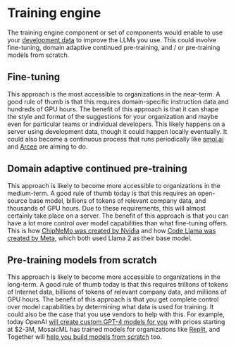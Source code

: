 # Training engine

The training engine component or set of components would enable to use your [development data](https://continue.dev/docs/development-data) to improve the LLMs you use. This could involve fine-tuning, domain adaptive continued pre-training, and / or pre-training models from scratch.

## Fine-tuning

This approach is the most accessible to organizations in the near-term. A good rule of thumb is that this requires domain-specific instruction data and hundreds of GPU hours. The benefit of this approach is that it can shape the style and format of the suggestions for your organization and maybe even for particular teams or individual developers. This likely happens on a server using development data, though it could happen locally eventually. It could also become a continuous process that runs periodically like [smol.ai](https://smol.ai/) and [Arcee](https://www.arcee.ai/) are aiming to do.

## Domain adaptive continued pre-training

This approach is likely to become more accessible to organizations in the medium-term. A good rule of thumb today is that this requires an open-source base model, billions of tokens of relevant company data, and thousands of GPU hours. Due to these requirements, this will almost certainly take place on a server. The benefit of this approach is that you can have a lot more control over model capabilities than what fine-tuning offers. This is how [ChipNeMo was created by Nvidia](https://research.nvidia.com/publication/2023-10_chipnemo-domain-adapted-llms-chip-design) and how [Code Llama was created by Meta](https://arxiv.org/pdf/2308.12950.pdf), which both used Llama 2 as their base model.

## Pre-training models from scratch

This approach is likely to become more accessible to organizations in the long-term. A good rule of thumb today is that this requires trillions of tokens of Internet data, billions of tokens of relevant company data, and millions of GPU hours. The benefit of this approach is that you get complete control over model capabilities by determining what data is used for training. It could also be the case that you use vendors to help with this. For example, today OpenAI [will create custom GPT-4 models for you](https://openai.com/form/custom-models) with prices starting at $2-3M, MosaicML has trained models for organizations like [Replit](https://blog.replit.com/llm-training), and Together will [help you build models from scratch](https://www.together.ai/products#custom-models) too.
